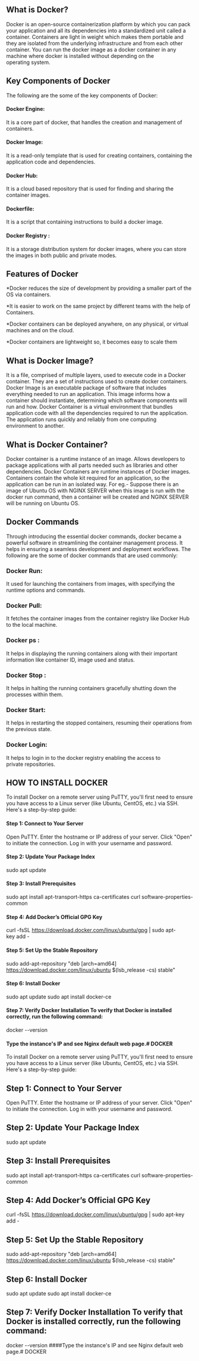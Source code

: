 
## What is Docker?
Docker is an open-source containerization platform by which you can pack your application and all its dependencies into a standardized unit called a container. Containers are light in weight which makes them portable and they are isolated from the underlying infrastructure and from each other container. You can run the docker image as a docker container in any machine where docker is installed without depending on the operating system.
## Key Components of Docker
The following are the some of the key components of Docker:

#### Docker Engine:
It is a core part of docker, that handles the creation and management of containers.
#### Docker Image:
It is a read-only template that is used for creating containers, containing the application code and dependencies.
#### Docker Hub:
It is a cloud based repository that is used for finding and sharing the container images.
#### Dockerfile:
It is a script that containing instructions to build a docker image.
#### Docker Registry : 
It is a storage distribution system for docker images, where you can store the images in both public and private modes.
## Features of Docker
*Docker reduces the size of development by providing a smaller part of the OS via containers.

*It is easier to work on the same project by different teams with the help of Containers.

*Docker containers can be deployed anywhere, on any physical, or virtual machines and on the cloud.

*Docker containers are lightweight so, it becomes easy to scale them
## What is Docker Image?
It is a file, comprised of multiple layers, used to execute code in a Docker container. They are a set of instructions used to create docker containers. Docker Image is an executable package of software that includes everything needed to run an application. This image informs how a container should instantiate, determining which software components will run and how. Docker Container is a virtual environment that bundles application code with all the dependencies required to run the application. The application runs quickly and reliably from one computing environment to another.
## What is Docker Container?
Docker container is a runtime instance of an image. Allows developers to package applications with all parts needed such as libraries and other dependencies. Docker Containers are runtime instances of Docker images. Containers contain the whole kit required for an application, so the application can be run in an isolated way. For eg.- Suppose there is an image of Ubuntu OS with NGINX SERVER when this image is run with the docker run command, then a container will be created and NGINX SERVER will be running on Ubuntu OS.
## Docker Commands
Through introducing the essential docker commands, docker became a powerful software in streamlining the container management process. It helps in ensuring a seamless development and deployment workflows. The following are the some of docker commands that are used commonly:

### Docker Run:
It used for launching the containers from images, with specifying the runtime options and commands.
### Docker Pull:
It fetches the container images from the container registry like Docker Hub to the local machine.
### Docker ps :
It helps in displaying the running containers along with their important information like container ID, image used and status.
### Docker Stop :
It helps in halting the running containers gracefully shutting down the processes within them.
### Docker Start:
It helps in restarting the stopped containers, resuming their operations from the previous state.
### Docker Login:
It helps to login in to the docker registry enabling the access to private repositories.

## HOW TO INSTALL DOCKER
To install Docker on a remote server using PuTTY, you'll first need to ensure you have access to a Linux server (like Ubuntu, CentOS, etc.) via SSH. Here's a step-by-step guide:
#### Step 1: Connect to Your Server
Open PuTTY.
Enter the hostname or IP address of your server.
Click "Open" to initiate the connection.
Log in with your username and password.
#### Step 2: Update Your Package Index
sudo apt update
#### Step 3: Install Prerequisites
sudo apt install apt-transport-https ca-certificates curl software-properties-common
#### Step 4: Add Docker’s Official GPG Key
curl -fsSL https://download.docker.com/linux/ubuntu/gpg | sudo apt-key add -
#### Step 5: Set Up the Stable Repository
sudo add-apt-repository "deb [arch=amd64] https://download.docker.com/linux/ubuntu $(lsb_release -cs) stable"
#### Step 6: Install Docker
sudo apt update
sudo apt install docker-ce
#### Step 7: Verify Docker Installation To verify that Docker is installed correctly, run the following command:
docker --version
#### Type the instance's IP and see Nginx default web page.# DOCKER
To install Docker on a remote server using PuTTY, you'll first need to ensure you have access to a Linux server (like Ubuntu, CentOS, etc.) via SSH. Here's a step-by-step guide:

## Step 1: Connect to Your Server
Open PuTTY. Enter the hostname or IP address of your server. Click "Open" to initiate the connection. Log in with your username and password.

## Step 2: Update Your Package Index
sudo apt update

## Step 3: Install Prerequisites
sudo apt install apt-transport-https ca-certificates curl software-properties-common

## Step 4: Add Docker’s Official GPG Key
curl -fsSL https://download.docker.com/linux/ubuntu/gpg | sudo apt-key add -

## Step 5: Set Up the Stable Repository
sudo add-apt-repository "deb [arch=amd64] https://download.docker.com/linux/ubuntu $(lsb_release -cs) stable"

## Step 6: Install Docker
sudo apt update sudo apt install docker-ce

## Step 7: Verify Docker Installation To verify that Docker is installed correctly, run the following command:
docker --version ####Type the instance's IP and see Nginx default web page.# DOCKER
